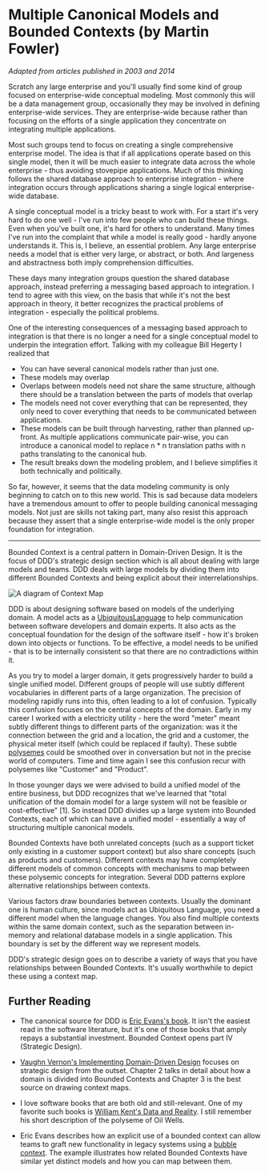 # Multiple Canonical Models and Bounded Contexts (by Martin Fowler)

*Adapted from articles published in 2003 and 2014*

Scratch any large enterprise and you'll usually find some kind of group focused on enterprise-wide conceptual modeling. Most commonly this will be a data management group, occasionally they may be involved in defining enterprise-wide services. They are enterprise-wide because rather than focusing on the efforts of a single application they concentrate on integrating multiple applications.

Most such groups tend to focus on creating a single comprehensive enterprise model. The idea is that if all applications operate based on this single model, then it will be much easier to integrate data across the whole enterprise - thus avoiding stovepipe applications. Much of this thinking follows the shared database approach to enterprise integration - where integration occurs through applications sharing a single logical enterprise-wide database.

A single conceptual model is a tricky beast to work with. For a start it's very hard to do one well - I've run into few people who can build these things. Even when you've built one, it's hard for others to understand. Many times I've run into the complaint that while a model is really good - hardly anyone understands it. This is, I believe, an essential problem. Any large enterprise needs a model that is either very large, or abstract, or both. And largeness and abstractness both imply comprehension difficulties.

These days many integration groups question the shared database approach, instead preferring a messaging based approach to integration. I tend to agree with this view, on the basis that while it's not the best approach in theory, it better recognizes the practical problems of integration - especially the political problems.

One of the interesting consequences of a messaging based approach to integration is that there is no longer a need for a single conceptual model to underpin the integration effort. Talking with my colleague Bill Hegerty I realized that

- You can have several canonical models rather than just one.
- These models may overlap
- Overlaps between models need not share the same structure, although there should be a translation between the parts of models that overlap
- The models need not cover everything that can be represented, they only need to cover everything that needs to be communicated between applications.
- These models can be built through harvesting, rather than planned up-front. As multiple applications communicate pair-wise, you can introduce a canonical model to replace n * n translation paths with n paths translating to the canonical hub.
- The result breaks down the modeling problem, and I believe simplifies it both technically and politically.

So far, however, it seems that the data modeling community is only beginning to catch on to this new world. This is sad because data modelers have a tremendous amount to offer to people building canonical messaging models. Not just are skills not taking part, many also resist this approach because they assert that a single enterprise-wide model is the only proper foundation for integration.

---

Bounded Context is a central pattern in Domain-Driven Design. It is the focus of DDD's strategic design section which is all about dealing with large models and teams. DDD deals with large models by dividing them into different Bounded Contexts and being explicit about their interrelationships.

![A diagram of Context Map](martin-fowler/contextmap.png)

DDD is about designing software based on models of the underlying domain. A model acts as a [UbiquitousLanguage](https://martinfowler.com/bliki/UbiquitousLanguage.html) to help communication between software developers and domain experts. It also acts as the conceptual foundation for the design of the software itself - how it's broken down into objects or functions. To be effective, a model needs to be unified - that is to be internally consistent so that there are no contradictions within it.

As you try to model a larger domain, it gets progressively harder to build a single unified model. Different groups of people will use subtly different vocabularies in different parts of a large organization. The precision of modeling rapidly runs into this, often leading to a lot of confusion. Typically this confusion focuses on the central concepts of the domain. Early in my career I worked with a electricity utility - here the word "meter" meant subtly different things to different parts of the organization: was it the connection between the grid and a location, the grid and a customer, the physical meter itself (which could be replaced if faulty). These subtle [polysemes](http://en.wikipedia.org/wiki/Polysemy) could be smoothed over in conversation but not in the precise world of computers. Time and time again I see this confusion recur with polysemes like "Customer" and "Product".

In those younger days we were advised to build a unified model of the entire business, but DDD recognizes that we've learned that "total unification of the domain model for a large system will not be feasible or cost-effective" [1]. So instead DDD divides up a large system into Bounded Contexts, each of which can have a unified model - essentially a way of structuring multiple canonical models.

Bounded Contexts have both unrelated concepts (such as a support ticket only existing in a customer support context) but also share concepts (such as products and customers). Different contexts may have completely different models of common concepts with mechanisms to map between these polysemic concepts for integration. Several DDD patterns explore alternative relationships between contexts.

Various factors draw boundaries between contexts. Usually the dominant one is human culture, since models act as Ubiquitous Language, you need a different model when the language changes. You also find multiple contexts within the same domain context, such as the separation between in-memory and relational database models in a single application. This boundary is set by the different way we represent models.

DDD's strategic design goes on to describe a variety of ways that you have relationships between Bounded Contexts. It's usually worthwhile to depict these using a context map.

## Further Reading

- The canonical source for DDD is [Eric Evans's book](https://amzn.to/2AUG3q0). It isn't the easiest read in the software literature, but it's one of those books that amply repays a substantial investment. Bounded Context opens part IV (Strategic Design).

- [Vaughn Vernon's Implementing Domain-Driven Design](https://amzn.to/2MwG58S) focuses on strategic design from the outset. Chapter 2 talks in detail about how a domain is divided into Bounded Contexts and Chapter 3 is the best source on drawing context maps.

- I love software books that are both old and still-relevant. One of my favorite such books is [William Kent's Data and Reality](https://amzn.to/2vutD3c). I still remember his short description of the polyseme of Oil Wells.

- Eric Evans describes how an explicit use of a bounded context can allow teams to graft new functionality in legacy systems using a [bubble context](http://domainlanguage.com/wp-content/uploads/2016/04/GettingStartedWithDDDWhenSurroundedByLegacySystemsV1.pdf). The example illustrates how related Bounded Contexts have similar yet distinct models and how you can map between them.
